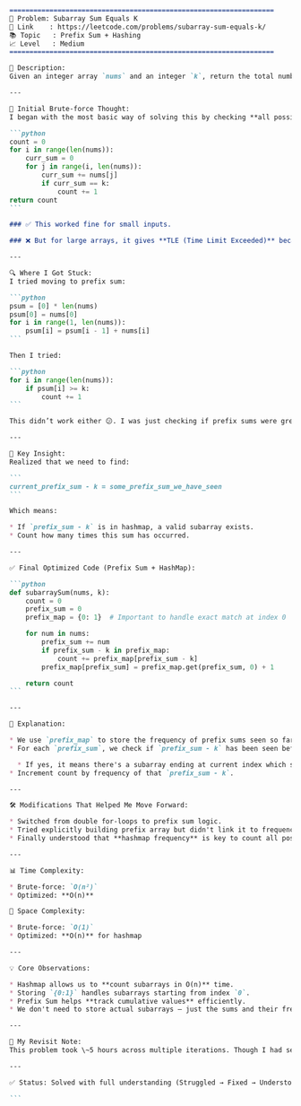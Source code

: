 
````md
==================================================================
🧩 Problem: Subarray Sum Equals K
🔗 Link    : https://leetcode.com/problems/subarray-sum-equals-k/
📚 Topic   : Prefix Sum + Hashing
📈 Level   : Medium
==================================================================

📄 Description:
Given an integer array `nums` and an integer `k`, return the total number of **continuous subarrays** whose sum equals to `k`.

---

🧠 Initial Brute-force Thought:
I began with the most basic way of solving this by checking **all possible subarrays**.

```python
count = 0
for i in range(len(nums)):
    curr_sum = 0
    for j in range(i, len(nums)):
        curr_sum += nums[j]
        if curr_sum == k:
            count += 1
return count
```

### ✅ This worked fine for small inputs.

### ❌ But for large arrays, it gives **TLE (Time Limit Exceeded)** because it's **O(n²)**.

---

🔍 Where I Got Stuck:
I tried moving to prefix sum:

```python
psum = [0] * len(nums)
psum[0] = nums[0]
for i in range(1, len(nums)):
    psum[i] = psum[i - 1] + nums[i]
```

Then I tried:

```python
for i in range(len(nums)):
    if psum[i] >= k:
        count += 1
```

This didn’t work either 😕. I was just checking if prefix sums were greater than or equal to `k`, but not tracking **subarrays** correctly.

---

🧠 Key Insight:
Realized that we need to find:

```
current_prefix_sum - k = some_prefix_sum_we_have_seen
```

Which means:

* If `prefix_sum - k` is in hashmap, a valid subarray exists.
* Count how many times this sum has occurred.

---

✅ Final Optimized Code (Prefix Sum + HashMap):

```python
def subarraySum(nums, k):
    count = 0
    prefix_sum = 0
    prefix_map = {0: 1}  # Important to handle exact match at index 0

    for num in nums:
        prefix_sum += num
        if prefix_sum - k in prefix_map:
            count += prefix_map[prefix_sum - k]
        prefix_map[prefix_sum] = prefix_map.get(prefix_sum, 0) + 1

    return count
```

---

📌 Explanation:

* We use `prefix_map` to store the frequency of prefix sums seen so far.
* For each `prefix_sum`, we check if `prefix_sum - k` has been seen before.

  * If yes, it means there's a subarray ending at current index which sums to `k`.
* Increment count by frequency of that `prefix_sum - k`.

---

🛠️ Modifications That Helped Me Move Forward:

* Switched from double for-loops to prefix sum logic.
* Tried explicitly building prefix array but didn't link it to frequency.
* Finally understood that **hashmap frequency** is key to count all possible valid subarrays.

---

📊 Time Complexity:

* Brute-force: `O(n²)`
* Optimized: **O(n)**

🧠 Space Complexity:

* Brute-force: `O(1)`
* Optimized: **O(n)** for hashmap

---

💡 Core Observations:

* Hashmap allows us to **count subarrays in O(n)** time.
* Storing `{0:1}` handles subarrays starting from index `0`.
* Prefix Sum helps **track cumulative values** efficiently.
* We don't need to store actual subarrays — just the sums and their frequencies.

---

🔁 My Revisit Note:
This problem took \~5 hours across multiple iterations. Though I had seen it before, this time I actually understood the **why** behind every line. Understanding grew slowly through struggle — and it was worth it.

---

✅ Status: Solved with full understanding (Struggled → Fixed → Understood deeply)

```
